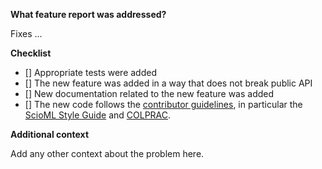 **What feature report was addressed?**

Fixes ...

**Checklist**

- [] Appropriate tests were added
- [] The new feature was added in a way that does not break public API
- [] New documentation related to the new feature was added
- [] The new code follows the
  [contributor guidelines](https://github.com/SciML/.github/blob/master/CONTRIBUTING.md), in particular the [ScioML Style Guide](https://github.com/SciML/SciMLStyle) and
  [COLPRAC](https://github.com/SciML/COLPRAC).

**Additional context**

Add any other context about the problem here.
